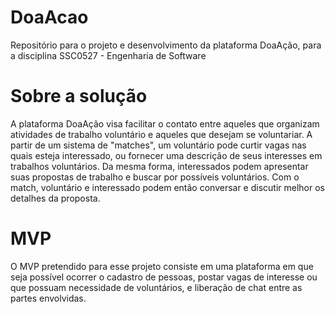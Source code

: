 # DoaAcao
Repositório para o projeto e desenvolvimento da plataforma DoaAção, para a disciplina SSC0527 - Engenharia de Software


# Sobre a solução
A plataforma DoaAção visa facilitar o contato entre aqueles que organizam atividades de trabalho voluntário e aqueles que
desejam se voluntariar. A partir de um sistema de "matches", um voluntário pode curtir vagas nas quais esteja interessado,
ou fornecer uma descrição de seus interesses em trabalhos voluntários. Da mesma forma, interessados podem apresentar suas
propostas de trabalho e buscar por possíveis voluntários.
Com o match, voluntário e interessado podem então conversar e discutir melhor os detalhes da proposta.

# MVP
O MVP pretendido para esse projeto consiste em uma plataforma em que seja possível ocorrer o cadastro de pessoas, postar vagas
de interesse ou que possuam necessidade de voluntários, e liberação de chat entre as partes envolvidas.
